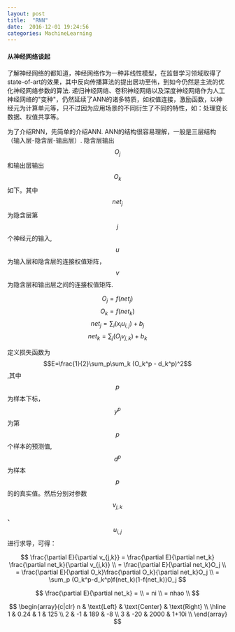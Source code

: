 ```yaml
---
layout: post
title:  "RNN"
date:  2016-12-01 19:24:56
categories: MachineLearning
---
```


#### 从神经网络谈起

了解神经网络的都知道，神经网络作为一种非线性模型，在监督学习领域取得了state-of-art的效果，其中反向传播算法的提出居功至伟，到如今仍然是主流的优化神经网络参数的算法. 递归神经网络、卷积神经网络以及深度神经网络作为人工神经网络的"变种"，仍然延续了ANN的诸多特质，如权值连接，激励函数，以神经元为计算单元等，只不过因为应用场景的不同衍生了不同的特性，如：处理变长数据、权值共享等。

为了介绍RNN，先简单的介绍ANN. ANN的结构很容易理解，一般是三层结构（输入层-隐含层-输出层）. 隐含层输出$$O_j$$ 和输出层输出$$O_k$$如下。其中$$net_j$$为隐含层第$$j$$个神经元的输入,$$u$$为输入层和隐含层的连接权值矩阵，$$v$$为隐含层和输出层之间的连接权值矩阵.

$$
O_j=f(net_j)
$$
$$
O_k=f(net_k)
$$
$$
net_j=\sum_i(x_{i}u_{i,j})+b_j
$$
$$
net_k=\sum_j(O_{j}v_{j,k})+b_k
$$

定义损失函数为$$E=\frac{1}{2}\sum_p\sum_k (O_k^p - d_k^p)^2$$ ,其中$$p$$为样本下标，$$y^p$$为第$$p$$个样本的预测值,$$d^p$$为样本$$p$$的的真实值。然后分别对参数$$v_{j,k}$$、$$u_{i,j}$$ 进行求导，可得：

$$
\frac{\partial E}{\partial v_{j,k}} = \frac{\partial E}{\partial net_k} \frac{\partial net_k}{\partial v_{j,k}} \\
= \frac{\partial E}{\partial net_k}O_j \\
= \frac{\partial E}{\partial O_k}\frac{\partial O_k}{\partial net_k}O_j \\
= \sum_p (O_k^p-d_k^p)f(net_k)(1-f(net_k))O_j
$$


$$
\frac{\partial E}{\partial net_k} = \\
= ni \\
= nhao \\
$$

$$
\begin{array}{c|clr}
n & \text{Left} & \text{Center} & \text{Right} \\
\hline
1 & 0.24 & 1 & 125 \\
2 & -1 & 189 & -8 \\
3 & -20 & 2000 & 1+10i \\
\end{array}
$$
















